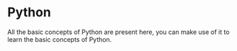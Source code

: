 # Python
All the basic concepts of Python are present here, you can make use of it to learn the basic concepts of Python.
